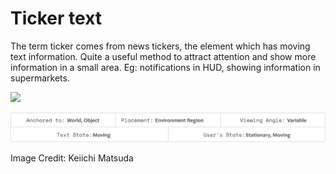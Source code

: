 # Ticker text

The term ticker comes from news tickers, the element which has moving text information. Quite a useful method to attract attention and show more information in a small area. Eg: notifications in HUD, showing information in supermarkets.

![](../../.gitbook/assets/AngelicMadGoldfish-mobile.gif)

![](../../.gitbook/assets/ticker.png)



Image Credit: Keiichi Matsuda
